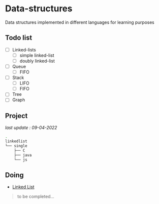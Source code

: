 # Data-structures
Data structures implemented in different languages for learning purposes

## Todo list

- [ ] Linked-lists
  - [ ] simple linked-list
  - [ ] doubly linked-list
- [ ] Queue
  - [ ] FIFO
- [ ] Stack
  - [ ] LIFO
  - [ ] FIFO
- [ ] Tree
- [ ] Graph

## Project 

*last update : 09-04-2022*

```bash
.
linkedlist
└── single
    ├── C
    ├── java
    └── js
```

## Doing
- [Linked List](linkedlist/single)


> to be completed...

